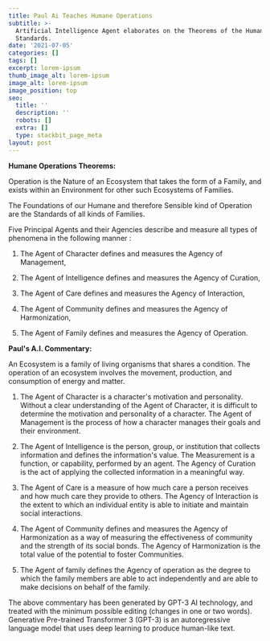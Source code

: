 ```yaml
---
title: Paul Ai Teaches Humane Operations
subtitle: >-
  Artificial Intelligence Agent elaborates on the Theorems of the Humane
  Standards.
date: '2021-07-05'
categories: []
tags: []
excerpt: lorem-ipsum
thumb_image_alt: lorem-ipsum
image_alt: lorem-ipsum
image_position: top
seo:
  title: ''
  description: ''
  robots: []
  extra: []
  type: stackbit_page_meta
layout: post
---
```

**Humane Operations Theorems:**

Operation is the Nature of an Ecosystem that takes the form of a Family, and exists within an Environment for other such Ecosystems of Families.

The Foundations of our Humane and therefore Sensible kind of Operation are the Standards of all kinds of Families.

Five Principal Agents and their Agencies describe and measure all types of phenomena in the following manner :

1.  The Agent of Character defines and measures the Agency of Management,

2.  The Agent of Intelligence defines and measures the Agency of Curation,

3.  The Agent of Care defines and measures the Agency of Interaction,

4.  The Agent of Community defines and measures the Agency of Harmonization,

5.  The Agent of Family defines and measures the Agency of Operation.

**Paul's A.I. Commentary:**

An Ecosystem is a family of living organisms that shares a condition. The operation of an ecosystem involves the movement, production, and consumption of energy and matter.

1.  The Agent of Character is a character's motivation and personality. Without a clear understanding of the Agent of Character, it is difficult to determine the motivation and personality of a character. The Agent of Management is the process of how a character manages their goals and their environment.

2.  The Agent of Intelligence is the person, group, or institution that collects information and defines the information's value. The Measurement is a function, or capability, performed by an agent. The Agency of Curation is the act of applying the collected information in a meaningful way.

3.  The Agent of Care is a measure of how much care a person receives and how much care they provide to others. The Agency of Interaction is the extent to which an individual entity is able to initiate and maintain social interactions.

4.  The Agent of Community defines and measures the Agency of Harmonization as a way of measuring the effectiveness of community and the strength of its social bonds. The Agency of Harmonization is the total value of the potential to foster Communities.

5.  The Agent of family defines the Agency of operation as the degree to which the family members are able to act independently and are able to make decisions on behalf of the family.

The above commentary has been generated by GPT-3 AI technology, and treated with the minimum possible editing (changes in one or two words). Generative Pre-trained Transformer 3 (GPT-3) is an autoregressive language model that uses deep learning to produce human-like text.
